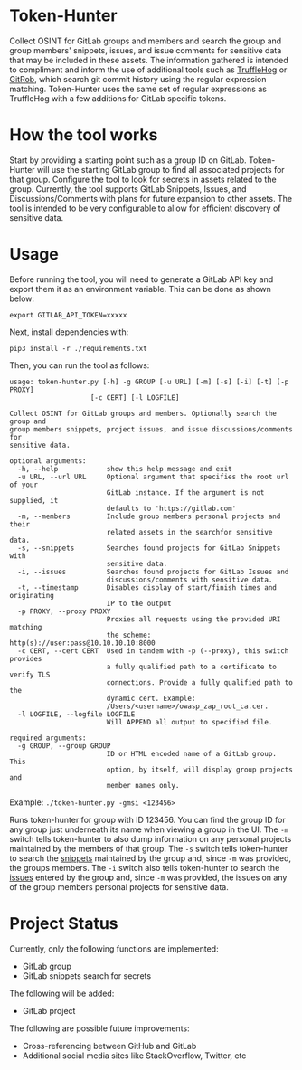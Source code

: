 # Token-Hunter

Collect OSINT for GitLab groups and members and search the group and group members' snippets, issues, and issue comments for sensitive data that may be included in these assets. The information gathered is intended to compliment and inform the use of additional tools such as [TruffleHog](https://github.com/dxa4481/truffleHog) or [GitRob](https://github.com/michenriksen/gitrob), which search git commit history using the regular expression matching.  Token-Hunter uses the same set of regular expressions as TruffleHog with a few additions for GitLab specific tokens.

# How the tool works

Start by providing a starting point such as a group ID on GitLab.  Token-Hunter will use the starting GitLab group to find all associated projects for that group.  Configure the tool to look for secrets in assets related to the group.  Currently, the tool supports GitLab Snippets, Issues, and Discussions/Comments with plans for future expansion to other assets.  The tool is intended to be very configurable to allow for efficient discovery of sensitive data. 

# Usage

Before running the tool, you will need to generate a GitLab API key and export them it as an environment variable. This can be done as shown below:

```
export GITLAB_API_TOKEN=xxxxx
```

Next, install dependencies with:

```
pip3 install -r ./requirements.txt
```

Then, you can run the tool as follows:

```
usage: token-hunter.py [-h] -g GROUP [-u URL] [-m] [-s] [-i] [-t] [-p PROXY]
                    [-c CERT] [-l LOGFILE]

Collect OSINT for GitLab groups and members. Optionally search the group and
group members snippets, project issues, and issue discussions/comments for
sensitive data.

optional arguments:
  -h, --help            show this help message and exit
  -u URL, --url URL     Optional argument that specifies the root url of your
                        GitLab instance. If the argument is not supplied, it
                        defaults to 'https://gitlab.com'
  -m, --members         Include group members personal projects and their
                        related assets in the searchfor sensitive data.
  -s, --snippets        Searches found projects for GitLab Snippets with
                        sensitive data.
  -i, --issues          Searches found projects for GitLab Issues and
                        discussions/comments with sensitive data.
  -t, --timestamp       Disables display of start/finish times and originating
                        IP to the output
  -p PROXY, --proxy PROXY
                        Proxies all requests using the provided URI matching
                        the scheme: http(s)://user:pass@10.10.10.10:8000
  -c CERT, --cert CERT  Used in tandem with -p (--proxy), this switch provides
                        a fully qualified path to a certificate to verify TLS
                        connections. Provide a fully qualified path to the
                        dynamic cert. Example:
                        /Users/<username>/owasp_zap_root_ca.cer.
  -l LOGFILE, --logfile LOGFILE
                        Will APPEND all output to specified file.

required arguments:
  -g GROUP, --group GROUP
                        ID or HTML encoded name of a GitLab group. This
                        option, by itself, will display group projects and
                        member names only.
```

Example: `./token-hunter.py -gmsi <123456>`

Runs token-hunter for group with ID 123456\. You can find the group ID for any group just underneath its name when viewing a group in the UI. The `-m` switch tells token-hunter to also dump information on any personal projects maintained by the members of that group. The `-s` switch tells token-hunter to search the [snippets](https://docs.gitlab.com/ee/user/snippets.html) maintained by the group and, since `-m` was provided, the groups members. The `-i` switch also tells token-hunter to search the [issues](https://docs.gitlab.com/ee/user/project/issues/) entered by the group and, since `-m` was provided, the issues on any of the group members personal projects for sensitive data.

# Project Status

Currently, only the following functions are implemented:

- GitLab group
- GitLab snippets search for secrets

The following will be added:

- GitLab project

The following are possible future improvements:

- Cross-referencing between GitHub and GitLab
- Additional social media sites like StackOverflow, Twitter, etc
